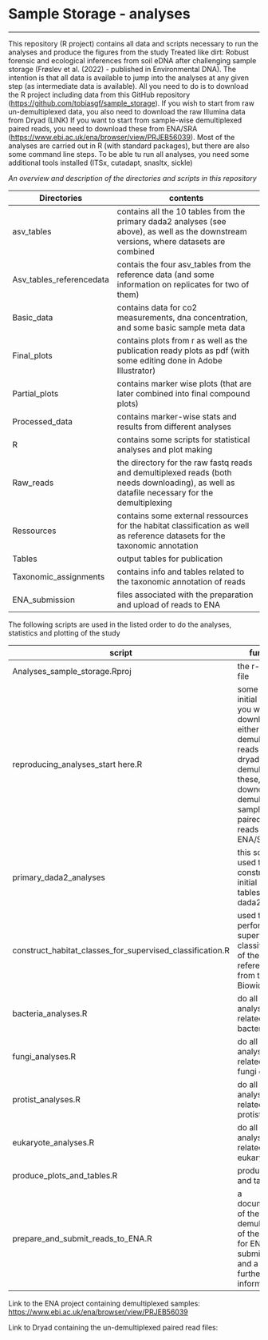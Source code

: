 # Sample Storage - analyses
___
This repository (R project) contains all data and scripts necessary to run the analyses and produce the figures from the study Treated like dirt: Robust forensic and ecological inferences from soil eDNA after challenging sample storage (Frøslev et al. (2022) - published in Environmental DNA).
The intention is that all data is available to jump into the analyses at any given step (as intermediate data is available). All you need to do is to download the R project including data from this GitHub repository (https://github.com/tobiasgf/sample_storage).
If you wish to start from raw un-demultiplexed data, you also need to download the raw Illumina data from Dryad (LINK)
If you want to start from sample-wise demultiplexed paired reads, you need to download these from ENA/SRA (https://www.ebi.ac.uk/ena/browser/view/PRJEB56039).
Most of the analyses are carried out in R (with standard packages), but there are also some command line steps. To be able tu run all analyses, you need some additional tools installed (ITSx, cutadapt, snasltx, sickle)

*An overview and description of the directories and scripts in this repository*  

Directories|contents  
--- | ---   
asv_tables|contains all the 10 tables from the primary dada2 analyses (see above), as well as the downstream versions, where datasets are combined   
Asv_tables_referencedata|contais the four asv_tables from the reference data (and some information on replicates for two of them)
Basic_data|contains data for co2 measurements, dna concentration, and some basic sample meta data
Final_plots|contains plots from r as well as the publication ready plots as pdf (with some editing done in Adobe Illustrator)
Partial_plots|contains marker wise plots (that are later combined into final compound plots)
Processed_data|contains marker-wise stats and results from different analyses
R|contains some scripts for statistical analyses and plot making
Raw_reads|the directory for the raw fastq reads and demultiplexed reads (both needs downloading), as well as datafile necessary for the demultiplexing
Ressources|contains some external ressources for the habitat classification as well as reference datasets for the taxonomic annotation
Tables|output tables for publication
Taxonomic_assignments| contains info and tables related to the taxonomic annotation of reads
ENA_submission|files associated with the preparation and upload of reads to ENA

The following scripts are used in the listed order to do the analyses, statistics and plotting of the study  

script|function
--- | ---
Analyses_sample_storage.Rproj|the r-project file
reproducing_analyses_start here.R|some infor on initial steps, if you wish to download either raw un-demultiplexed reads (from dryad) an demultiplex these, OR downolad demultiplexed sample-wise paired end reads from ENA/SRA
primary_dada2_analyses|this script is used to construct the initial 10 asv tables with dada2
construct_habitat_classes_for_supervised_classification.R|used to perform a supervised classification of the reference data from the Biowide study
bacteria_analyses.R|do all the analyses related to the bacterial data
fungi_analyses.R|do all the analyses related to the fungi data
protist_analyses.R|do all the analyses related to the protist data
eukaryote_analyses.R| do all the analyses related to the eukaryote data
produce_plots_and_tables.R| produce plots and tables
prepare_and_submit_reads_to_ENA.R| a documentation of the demultiplexing of the reads for ENA submission, and a bit of further information


Link to the ENA project containing demultiplexed samples:
https://www.ebi.ac.uk/ena/browser/view/PRJEB56039


Link to Dryad containing the un-demultiplexed paired read files:
